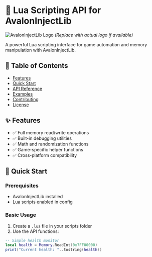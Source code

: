 # 🚀 Lua Scripting API for AvalonInjectLib

![AvalonInjectLib Logo](https://via.placeholder.com/150) *(Replace with actual logo if available)*

A powerful Lua scripting interface for game automation and memory manipulation with AvalonInjectLib.

## 📌 Table of Contents
- [Features](#-features)
- [Quick Start](#-quick-start)
- [API Reference](#-api-reference)
- [Examples](#-examples)
- [Contributing](#-contributing)
- [License](#-license)

## ✨ Features
- ✅ Full memory read/write operations
- ✅ Built-in debugging utilities
- ✅ Math and randomization functions
- ✅ Game-specific helper functions
- ✅ Cross-platform compatibility

## 🚀 Quick Start

### Prerequisites
- AvalonInjectLib installed
- Lua scripts enabled in config

### Basic Usage
1. Create a `.lua` file in your scripts folder
2. Use the API functions:
```lua
-- Simple health monitor
local health = Memory.ReadInt(0x7FF00000)
print("Current health: "..tostring(health))
